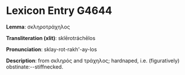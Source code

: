 # Lexicon Entry G4644

**Lemma**: σκληροτράχηλος

**Transliteration (xlit)**: sklērotráchēlos

**Pronunciation**: sklay-rot-rakh'-ay-los

**Description**:
from σκληρός and τράχηλος; hardnaped, i.e. (figuratively) obstinate:--stiffnecked.
